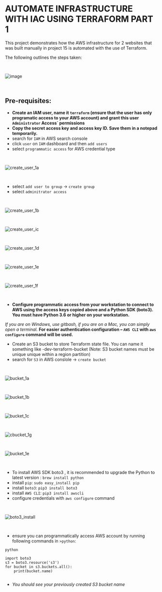 <br>

# AUTOMATE INFRASTRUCTURE WITH IAC USING TERRAFORM PART 1

This project demonstrates how the AWS infrastructure for 2 websites that was built manually in project 15 is automated with the use of Terraform.

The following outlines the steps taken:

<br>

![image](https://user-images.githubusercontent.com/92983658/203531844-0d082b08-87b1-4b95-ad5d-c921e0b61611.png)

<br>

## Pre-requisites:

- **Create an IAM user, name it `terraform` (ensure that the user has only programatic access to your AWS account) and grant this user 
 `Administrator` Access` permissions**
- **Copy the secret access key and access key ID. Save them in a notepad temporarily.**
 - search for `IAM` in AWS search console
 - click `user` on `IAM` dashboard and then `add users`
 - select `programmatic access` for AWS credential type
 
<br>

![create_user_1a](https://user-images.githubusercontent.com/92983658/203534121-91fdf847-6ff0-4d83-b25c-46a35521cb22.png)

<br>

- select `add user to group` -> `create group`
- select `adminitrator access`

<br>

![create_user_1b](https://user-images.githubusercontent.com/92983658/203535472-e4dc8957-1dc2-4e06-80fb-1c5f1c81ab29.png)

<br>

![create_user_ic](https://user-images.githubusercontent.com/92983658/203535500-8d445772-a3e3-4e0c-a8f1-fe162936a290.png)

<br>

![create_user_1d](https://user-images.githubusercontent.com/92983658/203535541-8b51d69d-86b6-40a2-862b-0b225234bc5b.png)

<br>

![create_user_1e](https://user-images.githubusercontent.com/92983658/203535596-9d0bdd18-8bf1-4fca-b98c-3aa958effc34.png)

<br>

![create_user_1f](https://user-images.githubusercontent.com/92983658/203535617-d5b1abf3-4a86-4b48-9879-3c74add84264.png)

<br>

- **Configure programmatic access from your workstation to connect to AWS using the access keys copied above and a Python 
SDK (boto3). You must have Python 3.6 or higher on your workstation.**

*If you are on Windows, use gitbash, if you are on a Mac, you can simply open a terminal.*
**For easier authentication configuration – `AWS CLI` with `aws configure` command will be used.**

- Create an S3 bucket to store Terraform state file. You can name it something like <yourname>-dev-terraform-bucket 
 (Note: S3 bucket names must be unique unique within a region partition)
 - search for `S3` in AWS conslole -> `create bucket`

<br>
 
![bucket_1a](https://user-images.githubusercontent.com/92983658/203540854-411bd131-323e-4a03-ad73-8d74b0c2a18b.png)

<br>
 
![bucket_1b](https://user-images.githubusercontent.com/92983658/203540915-6dd84aec-a8f2-48de-ae4a-6102ea9121ef.png)

 <br>
 
 ![bucket_1c](https://user-images.githubusercontent.com/92983658/203541069-89122e34-f691-4e5c-a2ae-f817b9022e31.png)

<br>
 
![cbucket_1g](https://user-images.githubusercontent.com/92983658/203542731-8825e666-4ddb-4e73-b3ee-f5c0e3f173f3.png)

<br>
 
![bucket_1e](https://user-images.githubusercontent.com/92983658/203541131-d116b60e-6b99-46bf-a5eb-8e9701686a8b.png)

<br>
 
- To install AWS SDK boto3 , it is recommended to upgrade the Python to latest version : `brew install python`
- install `pip`: `sudo easy_install pip`
- install `boto3`: `pip3 install boto3`
- install `AWS CLI`: `pip3 install awscli`
- configure credentials with `aws configure` command

<br>

![boto3_install](https://user-images.githubusercontent.com/92983658/203551877-3cebfcb7-27c3-4f87-ba8c-bc5225cb2151.png)

<br>
 
- ensure you can programmatically access AWS account by running following commands in `>python`:
```
python

import boto3
s3 = boto3.resource('s3')
for bucket in s3.buckets.all():
    print(bucket.name)
 
```

- *You should see your previously created S3 bucket name*
<br>



 
